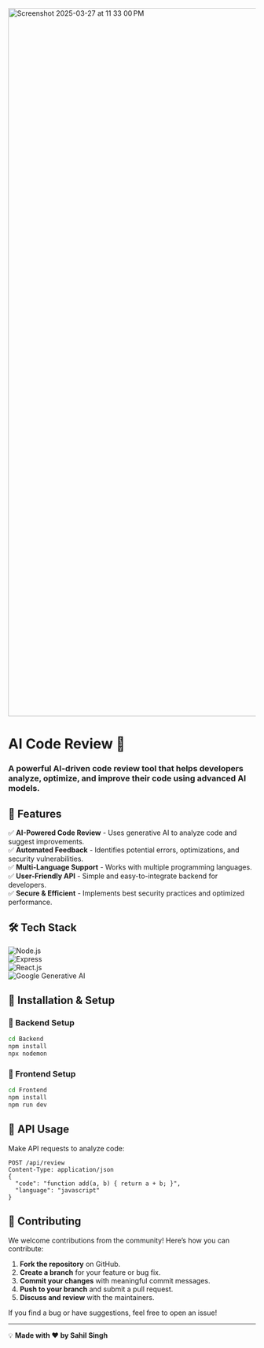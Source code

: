 
<img width="1440" alt="Screenshot 2025-03-27 at 11 33 00 PM" src="https://github.com/user-attachments/assets/70610fe4-2de3-4c1a-9682-34a5d19c9afb" />  

# AI Code Review 🚀
### A powerful AI-driven code review tool that helps developers analyze, optimize, and improve their code using advanced AI models.

## 📌 Features

✅ **AI-Powered Code Review** - Uses generative AI to analyze code and suggest improvements.  
✅ **Automated Feedback** - Identifies potential errors, optimizations, and security vulnerabilities.  
✅ **Multi-Language Support** - Works with multiple programming languages.  
✅ **User-Friendly API** - Simple and easy-to-integrate backend for developers.  
✅ **Secure & Efficient** - Implements best security practices and optimized performance.

## 🛠️ Tech Stack

![Node.js](https://img.shields.io/badge/Node.js-43853D?style=for-the-badge&logo=node.js&logoColor=white)  
![Express](https://img.shields.io/badge/Express.js-404D59?style=for-the-badge)  
![React.js](https://img.shields.io/badge/React.js-61DAFB?style=for-the-badge&logo=react&logoColor=black)  
![Google Generative AI](https://img.shields.io/badge/Google_Generative_AI-4285F4?style=for-the-badge&logo=google&logoColor=white)  

## 🚀 Installation & Setup

### 🔧 Backend Setup
```bash
cd Backend
npm install
npx nodemon
```

### 🎨 Frontend Setup
```bash
cd Frontend
npm install
npm run dev
```

## 📡 API Usage
Make API requests to analyze code:
```http
POST /api/review
Content-Type: application/json
{
  "code": "function add(a, b) { return a + b; }",
  "language": "javascript"
}
```

## 🤝 Contributing

We welcome contributions from the community! Here’s how you can contribute:

1. **Fork the repository** on GitHub.
2. **Create a branch** for your feature or bug fix.
3. **Commit your changes** with meaningful commit messages.
4. **Push to your branch** and submit a pull request.
5. **Discuss and review** with the maintainers.

If you find a bug or have suggestions, feel free to open an issue!

---

💡 **Made with ❤️ by Sahil Singh**
